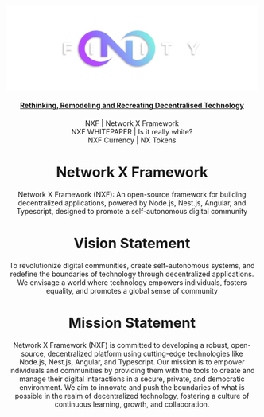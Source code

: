 <div align="center">
  <img src="./images/logo/nxfinity-banner.png" alt="NXF Logo" />
</div>

<h4 align="center">
  <a href="https://nxfinity.live">Rethinking, Remodeling and Recreating Decentralised Technology</a>
</h4>

<p align="center">
    NXF | <a src="https://github.com/NXFinity/NXF">Network X Framework</a><br>
    NXF WHITEPAPER | <a src="https://github.com/NXFinity/NXF/wiki">Is it really white?</a><br>
    <a src="https://github.com/NXFinity/NXF/wiki/NXF-Currency-and-NX-Tokens#nxf-currency">NXF Currency</a> | 
    <a src="https://github.com/NXFinity/NXF/wiki/NXF-Currency-and-NX-Tokens#nx-tokens">NX Tokens</a>
</p>

<h1 align="center">
  Network X Framework
</h1>
<p align="center">
  Network X Framework (NXF): An open-source framework for building decentralized applications, powered by Node.js, Nest.js, Angular, and Typescript, designed to promote a self-autonomous digital community
</p>

<h1 align="center">
  Vision Statement
</h1>
<p align="center">
To revolutionize digital communities, create self-autonomous systems, and redefine the boundaries of technology through 
decentralized applications. We envisage a world where technology empowers individuals, fosters equality, and promotes a global sense of community
</p>

<h1 align="center">
  Mission Statement
</h1>
<p align="center">
Network X Framework (NXF) is committed to developing a robust, open-source, decentralized platform using cutting-edge technologies like Node.js, Nest.js, 
Angular, and Typescript. Our mission is to empower individuals and communities by providing them with the tools to create and manage their digital 
interactions in a secure, private, and democratic environment. We aim to innovate and push the boundaries of what is possible in the realm of decentralized 
technology, fostering a culture of continuous learning, growth, and collaboration.
</p>
